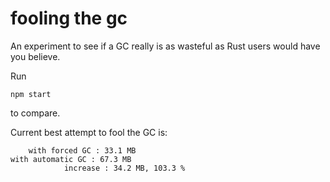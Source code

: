 # fooling the gc

An experiment to see if a GC really is as wasteful as Rust users would have
you believe.

Run

    npm start

to compare.

Current best attempt to fool the GC is:

```
    with forced GC : 33.1 MB
with automatic GC : 67.3 MB
            increase : 34.2 MB, 103.3 %
```
